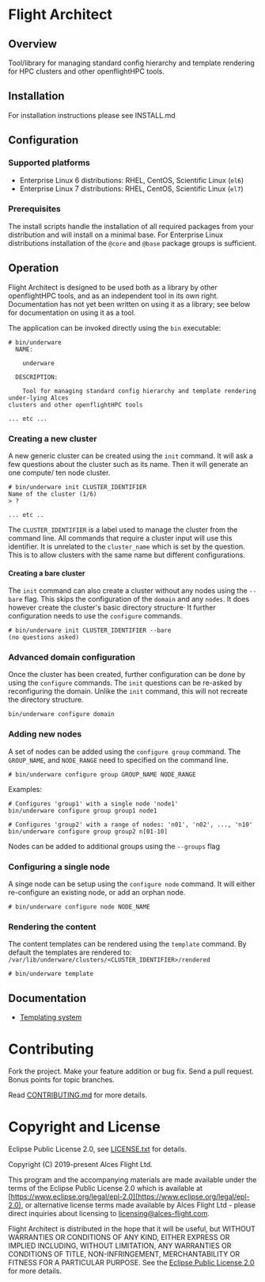 # Flight Architect

## Overview

Tool/library for managing standard config hierarchy and template rendering
for HPC clusters and other openflightHPC tools.

## Installation

For installation instructions please see INSTALL.md

## Configuration

### Supported platforms

* Enterprise Linux 6 distributions: RHEL, CentOS, Scientific Linux (`el6`)
* Enterprise Linux 7 distributions: RHEL, CentOS, Scientific Linux (`el7`)

### Prerequisites

The install scripts handle the installation of all required packages from your
distribution and will install on a minimal base.  For Enterprise Linux
distributions installation of the `@core` and `@base` package groups is
sufficient.

## Operation

Flight Architect is designed to be used both as a library by other openflightHPC tools, and as
an independent tool in its own right. Documentation has not yet been written on
using it as a library; see below for documentation on using it as a tool.

The application can be invoked directly using the `bin` executable:
```
# bin/underware
  NAME:

    underware

  DESCRIPTION:

    Tool for managing standard config hierarchy and template rendering under-lying Alces
clusters and other openflightHPC tools

... etc ...
```

### Creating a new cluster

A new generic cluster can be created using the `init` command. It will ask a few
questions about the cluster such as its name. Then it will generate an
one compute/ ten node cluster.

```
# bin/underware init CLUSTER_IDENTIFIER
Name of the cluster (1/6)
> ?

... etc ..
```

The `CLUSTER_IDENTIFIER` is a label used to manage the cluster from the command
line. All commands that require a cluster input will use this identifier. It is
unrelated to the `cluster_name` which is set by the question. This is to allow
clusters with the same name but different configurations.

#### Creating a bare cluster

The `init` command can also create a cluster without any nodes using the
`--bare` flag. This skips the configuration of the `domain` and any `nodes`.
It does however create the cluster's basic directory structure· It further
configuration needs to use the `configure` commands.

```
# bin/underware init CLUSTER_IDENTIFIER --bare
(no questions asked)
```

### Advanced domain configuration

Once the cluster has been created, further configuration can be done by using
the `configure` commands. The `init` questions can be re-asked by reconfiguring
the domain. Unlike the `init` command, this will not recreate the directory
structure.

```
bin/underware configure domain
```

### Adding new nodes

A set of nodes can be added using the `configure group` command. The `GROUP_NAME`,
and `NODE_RANGE` need to specified on the command line.

```
# bin/underware configure group GROUP_NAME NODE_RANGE
```

Examples:
```
# Configures 'group1' with a single node 'node1'
bin/underware configure group group1 node1

# Configures 'group2' with a range of nodes: 'n01', 'n02', ..., 'n10'
bin/underware configure group group2 n[01-10]
```

Nodes can be added to additional groups using the `--groups` flag

### Configuring a single node

A singe node can be setup using the `configure node` command. It will
either re-configure an existing node, or add an orphan node.

```
# bin/underware configure node NODE_NAME
```

### Rendering the content

The content templates can be rendered using the `template` command. By default
the templates are rendered to:
`/var/lib/underware/clusters/<CLUSTER_IDENTIFIER>/rendered`

```
# bin/underware template
```

## Documentation

- [Templating system](docs/templating-system.md)

# Contributing

Fork the project. Make your feature addition or bug fix. Send a pull
request. Bonus points for topic branches.

Read [CONTRIBUTING.md](CONTRIBUTING.md) for more details.

# Copyright and License

Eclipse Public License 2.0, see [LICENSE.txt](LICENSE.txt) for details.

Copyright (C) 2019-present Alces Flight Ltd.

This program and the accompanying materials are made available under
the terms of the Eclipse Public License 2.0 which is available at
[https://www.eclipse.org/legal/epl-2.0](https://www.eclipse.org/legal/epl-2.0),
or alternative license terms made available by Alces Flight Ltd -
please direct inquiries about licensing to
[licensing@alces-flight.com](mailto:licensing@alces-flight.com).

Flight Architect is distributed in the hope that it will be
useful, but WITHOUT WARRANTIES OR CONDITIONS OF ANY KIND, EITHER
EXPRESS OR IMPLIED INCLUDING, WITHOUT LIMITATION, ANY WARRANTIES OR
CONDITIONS OF TITLE, NON-INFRINGEMENT, MERCHANTABILITY OR FITNESS FOR
A PARTICULAR PURPOSE. See the [Eclipse Public License 2.0](https://opensource.org/licenses/EPL-2.0) for more
details.
